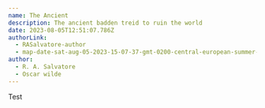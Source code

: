 ```yaml
---
name: The Ancient
description: The ancient badden treid to ruin the world
date: 2023-08-05T12:51:07.786Z
authorLink:
  - RASalvatore-author
  - map-date-sat-aug-05-2023-15-07-37-gmt-0200-central-european-summer-time-name-oscar-wilde-description-a-wrter-som-the-19th-century-body-he-wrote-the-picture-of-dorian-gray
author:
  - R. A. Salvatore
  - Oscar wilde
---
```

Test